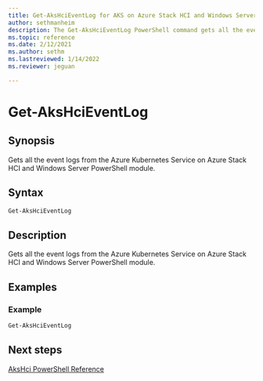 ```yaml
---
title: Get-AksHciEventLog for AKS on Azure Stack HCI and Windows Server
author: sethmanheim
description: The Get-AksHciEventLog PowerShell command gets all the event logs from the AKS on Azure Stack HCI and Windows Server PowerShell module.
ms.topic: reference
ms.date: 2/12/2021
ms.author: sethm 
ms.lastreviewed: 1/14/2022
ms.reviewer: jeguan

---
```


# Get-AksHciEventLog

## Synopsis
Gets all the event logs from the Azure Kubernetes Service on Azure Stack HCI and Windows Server PowerShell module.

## Syntax

```powershell
Get-AksHciEventLog
```

## Description
Gets all the event logs from the Azure Kubernetes Service on Azure Stack HCI and Windows Server PowerShell module.

## Examples

### Example
```powershell
Get-AksHciEventLog
```
## Next steps

[AksHci PowerShell Reference](index.md)